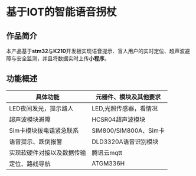 # 基于IOT的智能语音拐杖

## 作品简介

本产品基于**stm32**与**K210**开发板实现语音提示、盲人用户的实时定位、超声波避障与安全监测，并且将数据实时上传**小程序**。

## 功能概述

| 具体功能                   | 元器件、模块及其他要求 |
| -------------------------- | ---------------------- |
| LED夜间发光，提示路人      | LED,光照传感器，看情况 |
| 超声波模块避障             | HCSR04超声波模块       |
| Sim卡模块拨电话紧急联系    | SIM800/SIM800A、Sim卡  |
| 语音提示、跌倒报警         | DLD3320A语音识别模块   |
| 实现软硬件对接以及数据传输 | 腾讯云mqtt             |
| 定位、路线导航             | ATGM336H               |
